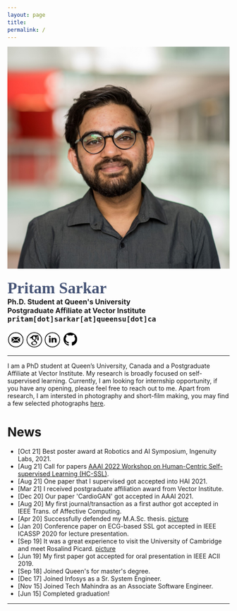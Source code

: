 ```yaml
---
layout: page
title: 
permalink: /
---
```


<div class="row">
	<!-- <center> -->
    <div class="col-sm-3 col-xs-12">
        <img src="./assets/my_images/pp_square.jpg" >
    </div>
    <div class="col-sm-9 col-xs-12" style="margin-bottom: 0;">
        <h4>
            <!-- <strong> -->
            <span style="color: rgb(71, 85, 119); font-family: 'Caveat'; font-size: 36px;">
                Pritam Sarkar
            </span><br>
            <span style="font-size: 16px;">
                Ph.D. Student at Queen&apos;s University<br>
                Postgraduate Affiliate at Vector Institute
            </span><br>
            <span style='font-family: "Lucida Console", Monaco, monospace; font-size: 16px;'>
                pritam[dot]sarkar[at]queensu[dot]ca
            </span>
            <!-- </strong> -->
        </h4>
        <!-- <a href="mailto:pritam.sarkar@queensu.ca" target="_blank">email</a> - 
        <a href="https://scholar.google.ca/citations?hl=en&user=o6m0mbsAAAAJ" target="_blank">google scholar</a> - 
        <a href="https://www.linkedin.com/in/sarkarpritam/" target="_blank">linkedin</a> - 
        <a href="" target="_blank">resume</a> -->
        <a href="mailto:pritam.sarkar@queensu.ca" target="_blank"><img src="./assets/logos/email.png" width="7.5%" height="7.5%"></a> 
        <a href="https://scholar.google.ca/citations?hl=en&user=o6m0mbsAAAAJ" target="_blank"><img src="./assets/logos/google_scholar.png" width="7.5%" height="7.5%"></a> 
        <a href="https://www.linkedin.com/in/sarkarpritam/" target="_blank"><img src="./assets/logos/linkedin.png" width="7.5%" height="7.5%"></a> 
        <a href="https://github.com/pritamqu/" target="_blank"><img src="./assets/logos/github.png" width="7.5%" height="7.5%"></a> 
    </div>
    <!-- </center> -->
</div>

<hr>

<a name="/news"></a>

I am a PhD student at Queen’s University, Canada and a Postgraduate Affiliate at Vector Institute. My research is broadly focused on self-supervised learning. Currently, I am looking for internship opportunity, if you have any opening, please feel free to reach out to me.
Apart from research, I am intersted in photography and short-film making, you may find a few selected photographs [here](https://www.flickr.com/photos/pritams-photography/albums/72177720295443321).

# News

- [Oct 21] Best poster award at Robotics and AI Symposium, Ingenuity Labs, 2021.
- [Aug 21] Call for papers [AAAI 2022 Workshop on Human-Centric Self-supervised Learning (HC-SSL)](https://hcssl.github.io/AAAI-22/).
- [Aug 21] One paper that I supervised got accepted into HAI 2021.
- [Mar 21] I received postgraduate affiliation award from Vector Institute.
- [Dec 20] Our paper 'CardioGAN' got accepted in AAAI 2021.
- [Aug 20] My first journal/transaction as a first author got accepted in IEEE Trans. of Affective Computing.
- [Apr 20] Successfully defended my M.A.Sc. thesis. [picture](https://www.linkedin.com/posts/sarkarpritam_phd-thesisabrdefense-activity-6656981020174356480-K8K5/)
- [Jan 20] Conference paper on ECG-based SSL got accepted in IEEE ICASSP 2020 for lecture presentation.
- [Sep 19] It was a great experience to visit the University of Cambridge and meet Rosalind Picard. [picture](https://www.linkedin.com/posts/sarkarpritam_universityofcambridge-activity-6592510130728906752-bEfP/)
- [Jun 19] My first paper got accepted for oral presentation in IEEE ACII 2019.
- [Sep 18] Joined Queen's for master's degree.
- [Dec 17] Joined Infosys as a Sr. System Engineer.
- [Nov 15] Joined Tech Mahindra as an Associate Software Engineer.
- [Jun 15] Completed graduation!

<hr>

